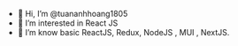 - 👋 Hi, I’m @tuananhhoang1805
- 👀 I’m interested in React JS
- 🌱 I’m know basic ReactJS, Redux, NodeJS , MUI , NextJS.


<!---
tuananhhoang1805/tuananhhoang1805 is a ✨ special ✨ repository because its `README.md` (this file) appears on your GitHub profile.
You can click the Preview link to take a look at your changes.
--->

